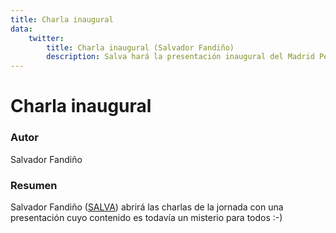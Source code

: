 ```yaml
---
title: Charla inaugural
data:
    twitter:
        title: Charla inaugural (Salvador Fandiño)
        description: Salva hará la presentación inaugural del Madrid Perl Workshop 2017.
---
```


# Charla inaugural

### Autor
Salvador Fandiño

### Resumen
Salvador Fandiño ([SALVA](https://metacpan.org/author/SALVA)) abrirá las charlas de la jornada con una presentación cuyo contenido es todavía un misterio para todos :-)
